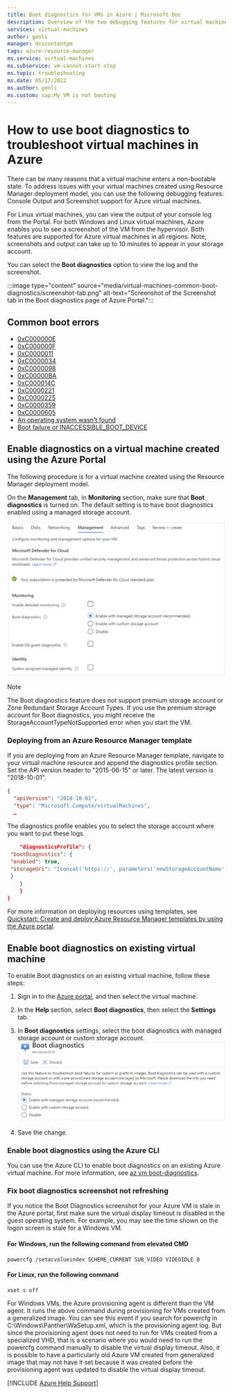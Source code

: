 ```yaml
---
title: Boot diagnostics for VMs in Azure | Microsoft Doc
description: Overview of the two debugging features for virtual machines in Azure
services: virtual-machines
author: genli
manager: dcscontentpm
tags: azure-resource-manager
ms.service: virtual-machines
ms.subservice: vm-cannot-start-stop
ms.topic: troubleshooting
ms.date: 05/17/2022
ms.author: genli
ms.custom: sap:My VM is not booting
---
```


# How to use boot diagnostics to troubleshoot virtual machines in Azure

There can be many reasons that a virtual machine enters a non-bootable state. To address issues with your virtual machines created using Resource Manager deployment model, you can use the following debugging features: Console Output and Screenshot support for Azure virtual machines.

For Linux virtual machines, you can view the output of your console log from the Portal. For both Windows and Linux virtual machines, Azure enables you to see a screenshot of the VM from the hypervisor. Both features are supported for Azure virtual machines in all regions. Note, screenshots and output can take up to 10 minutes to appear in your storage account.

You can select the **Boot diagnostics** option to view the log and the screenshot.

:::image type="content" source="media/virtual-machines-common-boot-diagnostics/screenshot-tab.png" alt-text="Screenshot of the Screenshot tab in the Boot diagnostics page of Azure Portal.":::

## Common boot errors

- [0xC000000E](https://support.microsoft.com/help/4010129)
- [0xC000000F](https://support.microsoft.com/help/4010130)
- [0xC0000011](https://support.microsoft.com/help/4010134)
- [0xC0000034](https://support.microsoft.com/help/4010140)
- [0xC0000098](https://support.microsoft.com/help/4010137)
- [0xC00000BA](https://support.microsoft.com/help/4010136)
- [0xC000014C](https://support.microsoft.com/help/4010141)
- [0xC0000221](https://support.microsoft.com/help/4010132)
- [0xC0000225](https://support.microsoft.com/help/4010138)
- [0xC0000359](https://support.microsoft.com/help/4010135)
- [0xC0000605](https://support.microsoft.com/help/4010131)
- [An operating system wasn't found](https://support.microsoft.com/help/4010142)
- [Boot failure or INACCESSIBLE_BOOT_DEVICE](https://support.microsoft.com/help/4010143)

## Enable diagnostics on a virtual machine created using the Azure Portal

The following procedure is for a virtual machine created using the Resource Manager deployment model.

On the **Management** tab, in **Monitoring** section, make sure that **Boot diagnostics** is turned on. The default setting is to have boot diagnostics enabled using a managed storage account.

  ![Screenshot of the options in the VM creation Boot diagnostics page](media/virtual-machines-common-boot-diagnostics/new-boot-diagnostics-vm.png)

> [!NOTE]
> The Boot diagnostics feature does not support premium storage account or Zone Redundant Storage Account Types. If you use the premium storage account for Boot diagnostics, you might receive the StorageAccountTypeNotSupported error when you start the VM.
>

### Deploying from an Azure Resource Manager template

If you are deploying from an Azure Resource Manager template, navigate to your virtual machine resource and append the diagnostics profile section. Set the API version header to "2015-06-15" or later. The latest version is "2018-10-01".

```json
{
  "apiVersion": "2018-10-01",
  "type": "Microsoft.Compute/virtualMachines",
  … 
```

The diagnostics profile enables you to select the storage account where you want to put these logs.

```json
    "diagnosticsProfile": {
 "bootDiagnostics": {
 "enabled": true,
 "storageUri": "[concat('https://', parameters('newStorageAccountName'), '.blob.core.windows.net')]"
 }
    }
    }
}
```

For more information on deploying resources using templates, see [Quickstart: Create and deploy Azure Resource Manager templates by using the Azure portal](/azure/azure-resource-manager/templates/quickstart-create-templates-use-the-portal).

## Enable boot diagnostics on existing virtual machine

To enable Boot diagnostics on an existing virtual machine, follow these steps:

1. Sign in to the [Azure portal](https://portal.azure.com), and then select the virtual machine.
2. In the **Help** section, select **Boot diagnostics**, then select the **Settings** tab.
3. In **Boot diagnostics** settings, select the boot diagnostics with managed storage account or custom storage account.
    ![Screenshot of the options in the existing VM's Boot diagnostics page](media/virtual-machines-common-boot-diagnostics/existing-boot-diagnostics-vm.png)

1. Save the change.

### Enable boot diagnostics using the Azure CLI

You can use the Azure CLI to enable boot diagnostics on an existing Azure virtual machine. For more information, see [az vm boot-diagnostics](/cli/azure/vm/boot-diagnostics).

### Fix boot diagnostics screenshot not refreshing

If you notice the Boot Diagnostics screenshot for your Azure VM is stale in the Azure portal, first make sure the virtual display timeout is disabled in the guest operating system. For example, you may see the time shown on the logon screen is stale for a Windows VM.

#### For Windows, run the following command from elevated CMD

```console
powercfg /setacvalueindex SCHEME_CURRENT SUB_VIDEO VIDEOIDLE 0
```

#### For Linux, run the following command

```console
xset s off
```

For Windows VMs, the Azure provisioning agent is different than the VM agent. It runs the above command during provisioning for VMs created from a generalized image. You can see this event if you search for powercfg in C:\Windows\Panther\WaSetup.xml, which is the provisioning agent log. But since the provisioning agent does not need to run for VMs created from a specialized VHD, that is a scenario where you would need to run the powercfg command manually to disable the virtual display timeout. Also, it is possible to have a particularly old Azure VM created from generalized image that may not have it set because it was created before the provisioning agent was updated to disable the virtual display timeout.

[!INCLUDE [Azure Help Support](../../../includes/azure-help-support.md)]
